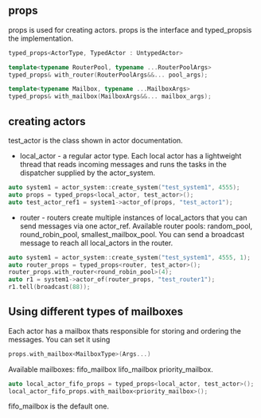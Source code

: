 props
---
props is used for creating actors. props is the interface and typed_propsis the implementation.

```c++
typed_props<ActorType, TypedActor : UntypedActor>

template<typename RouterPool, typename ...RouterPoolArgs>
typed_props& with_router(RouterPoolArgs&&... pool_args);

template<typename Mailbox, typename ...MailboxArgs>
typed_props& with_mailbox(MailboxArgs&&... mailbox_args);
```

creating actors
---
test_actor is the class shown in actor documentation.

* local_actor - a regular actor type. Each local actor has a lightweight thread that reads incoming messages and runs the tasks in the dispatcher supplied by the actor_system.
```c++
auto system1 = actor_system::create_system("test_system1", 4555);
auto props = typed_props<local_actor, test_actor>();
auto test_actor_ref1 = system1->actor_of(props, "test_actor1");
```
* router - routers create multiple instances of local_actors that you can send messages via one actor_ref.
Available router pools:
  random_pool,
  round_robin_pool,
  smallest_mailbox_pool.
You can send a broadcast message to reach all local_actors in the router.
```c++
auto system1 = actor_system::create_system("test_system1", 4555, 1);
auto router_props = typed_props<router, test_actor>();
router_props.with_router<round_robin_pool>(4);
auto r1 = system1->actor_of(router_props, "test_router1");
r1.tell(broadcast(88));
```

Using different types of mailboxes
---

Each actor has a mailbox thats responsible for storing and ordering the messages. You can set it using
```c++
props.with_mailbox<MailboxType>(Args...)
```
Available mailboxes:
  fifo_mailbox
  lifo_mailbox
  priority_mailbox.
```c++
auto local_actor_fifo_props = typed_props<local_actor, test_actor>();
local_actor_fifo_props.with_mailbox<priority_mailbox>();
```
fifo_mailbox is the default one.
